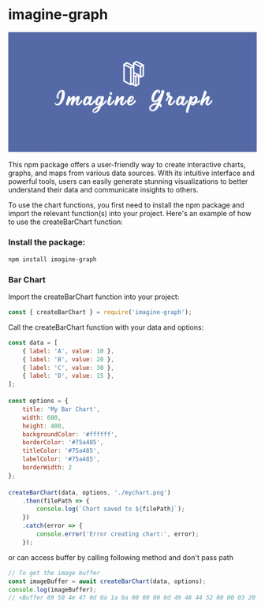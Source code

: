 # imagine-graph
<p class="align-center">
<img src="./images/cover.png"/>
</p>
This npm package offers a user-friendly way to create interactive charts, graphs, and maps from various data sources. With its intuitive interface and powerful tools, users can easily generate stunning visualizations to better understand their data and communicate insights to others.
</br>



To use the chart functions, you first need to install the npm package and import the relevant function(s) into your project. Here's an example of how to use the createBarChart function:

### Install the package:

```bash
npm install imagine-graph
```


### Bar Chart
Import the createBarChart function into your project:

```javascript
const { createBarChart } = require('imagine-graph');
```

Call the createBarChart function with your data and options:

```javascript
const data = [
    { label: 'A', value: 10 },
    { label: 'B', value: 20 },
    { label: 'C', value: 30 },
    { label: 'D', value: 15 },
];

const options = {
    title: 'My Bar Chart',
    width: 600,
    height: 400,
    backgroundColor: '#ffffff',
    borderColor: '#75a485',
    titleColor: '#75a485',
    labelColor: '#75a485',
    borderWidth: 2
};

createBarChart(data, options, './mychart.png')
    .then(filePath => {
        console.log(`Chart saved to ${filePath}`);
    })
    .catch(error => {
        console.error('Error creating chart:', error);
    });

```
or can access buffer by calling following method and don't pass path

```javascript
// To get the image buffer
const imageBuffer = await createBarChart(data, options);
console.log(imageBuffer);
// <Buffer 89 50 4e 47 0d 0a 1a 0a 00 00 00 0d 49 48 44 52 00 00 03 20 00 00 02 58 08 06 00 00 00 9a 76 82 70 00 00 00 06 62 4b 47 44 00 ff 00 ff 00 ff a0 bd a7 ... 36691 more bytes>
```